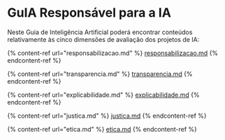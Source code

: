 # GuIA Responsável para a IA

Neste Guia de Inteligência Artificial poderá encontrar conteúdos relativamente às cinco dimensões de avaliação dos projetos de IA:

{% content-ref url="responsabilizacao.md" %}
[responsabilizacao.md](responsabilizacao.md)
{% endcontent-ref %}

{% content-ref url="transparencia.md" %}
[transparencia.md](transparencia.md)
{% endcontent-ref %}

{% content-ref url="explicabilidade.md" %}
[explicabilidade.md](explicabilidade.md)
{% endcontent-ref %}

{% content-ref url="justica.md" %}
[justica.md](justica.md)
{% endcontent-ref %}

{% content-ref url="etica.md" %}
[etica.md](etica.md)
{% endcontent-ref %}
